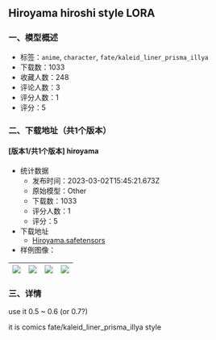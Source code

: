## Hiroyama hiroshi style LORA
### 一、模型概述

- 标签：`anime`, `character`, `fate/kaleid_liner_prisma_illya`
- 下载数：1033
- 收藏人数：248
- 评论人数：3
- 评分人数：1
- 评分：5

### 二、下载地址（共1个版本）

#### [版本1/共1个版本] hiroyama

- 统计数据
  - 发布时间：2023-03-02T15:45:21.673Z
  - 原始模型：Other
  - 下载数：1033
  - 评分人数：1
  - 评分：5
- 下载地址
  - [Hiroyama.safetensors](https://civitai.com/api/download/models/17599)
- 样例图像：

| <img src="https://image.civitai.com/xG1nkqKTMzGDvpLrqFT7WA/835cdb3d-e712-46c3-8658-18817db88b00/width=450/179667.jpeg" /> | <img src="https://image.civitai.com/xG1nkqKTMzGDvpLrqFT7WA/d1ba90ae-df94-471a-b8f2-545987680600/width=450/179677.jpeg" /> | <img src="https://image.civitai.com/xG1nkqKTMzGDvpLrqFT7WA/6e377db7-fdf2-4f51-c062-7a758eaf3100/width=450/179676.jpeg" /> | <img src="https://image.civitai.com/xG1nkqKTMzGDvpLrqFT7WA/1250e4e7-1f87-4625-c469-a6434c047500/width=450/179675.jpeg" /> |
| ---- | ---- | ---- | ---- |


### 三、详情
<p>use it 0.5 ~ 0.6 (or 0.7?)</p><p></p><p>it is comics fate/kaleid_liner_prisma_illya style</p>